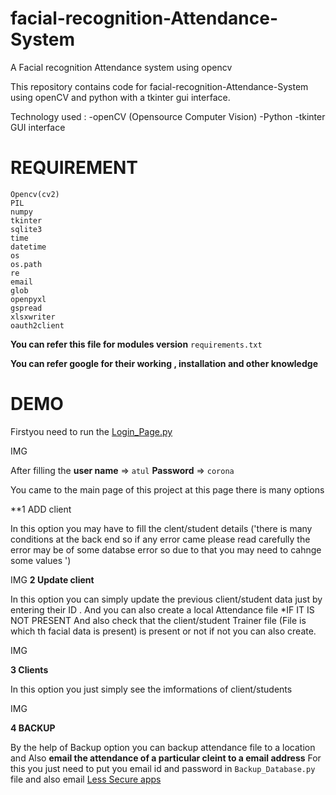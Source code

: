 # facial-recognition-Attendance-System
A Facial recognition Attendance system using opencv

This repository contains code for facial-recognition-Attendance-System using openCV and python with a tkinter gui interface. 

Technology used : -openCV (Opensource Computer Vision) -Python -tkinter GUI interface

# REQUIREMENT 

```
Opencv(cv2)
PIL
numpy
tkinter
sqlite3
time
datetime
os
os.path
re
email
glob
openpyxl
gspread
xlsxwriter
oauth2client
```


**You can refer this file  for modules version**
```requirements.txt```

**You can  refer google for their working , installation  and other knowledge**

# DEMO
Firstyou need to run the  [Login_Page.py](README.md)

IMG

After filling the **user name** =>  ```atul``` **Password** => ```corona``` 

You came to the main page of this project at this page there is many options 

**1 ADD client 

In this option you may have to fill the clent/student details ('there is many conditions at the back end so if any error came please read carefully the error may be of some databse error  so due to that you may need to cahnge some values ')

IMG
**2 Update client**

In this option you can simply update the previous client/student data just by entering their ID . And you can also create a local Attendance file *IF IT IS NOT PRESENT And also check that the client/student Trainer file (File is which th facial data is present) is present or not if not you can also create.

IMG

**3 Clients**

In this option you just simply see the imformations of client/students

IMG

**4 BACKUP**

By the help of Backup option you can backup attendance file to a location and Also **email the attendance of a particular cleint to a email address** For this you just need to 
put you email id and password in ```Backup_Database.py``` file and also email  [Less Secure apps](https://myaccount.google.com/lesssecureapps?pli=1&rapt=AEjHL4O60nbAZyuojxGT8ChwsTYs7rNyxh7NVUSxbq3ty6TyihvrsctF2ticq7qESTyYSxXe-T-e8ZO1B_clxbnl3cHiYHM1sQ)







